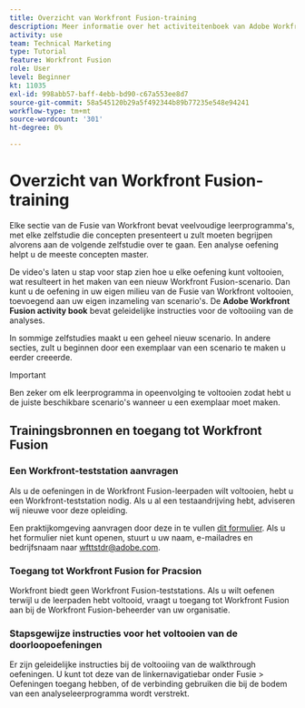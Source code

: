 ```yaml
---
title: Overzicht van Workfront Fusion-training
description: Meer informatie over het activiteitenboek van Adobe Workfront Fusion en hoe u een Workfront test drive account krijgt.
activity: use
team: Technical Marketing
type: Tutorial
feature: Workfront Fusion
role: User
level: Beginner
kt: 11035
exl-id: 998abb57-baff-4ebb-bd90-c67a553ee8d7
source-git-commit: 58a545120b29a5f492344b89b77235e548e94241
workflow-type: tm+mt
source-wordcount: '301'
ht-degree: 0%

---
```


# Overzicht van Workfront Fusion-training

Elke sectie van de Fusie van Workfront bevat veelvoudige leerprogramma&#39;s, met elke zelfstudie die concepten presenteert u zult moeten begrijpen alvorens aan de volgende zelfstudie over te gaan. Een analyse oefening helpt u de meeste concepten master.

De video&#39;s laten u stap voor stap zien hoe u elke oefening kunt voltooien, wat resulteert in het maken van een nieuw Workfront Fusion-scenario. Dan kunt u de oefening in uw eigen milieu van de Fusie van Workfront voltooien, toevoegend aan uw eigen inzameling van scenario&#39;s. De **Adobe Workfront Fusion activity book** bevat geleidelijke instructies voor de voltooiing van de analyses.

In sommige zelfstudies maakt u een geheel nieuw scenario. In andere secties, zult u beginnen door een exemplaar van een scenario te maken u eerder creeerde.

>[!IMPORTANT]
>
>Ben zeker om elk leerprogramma in opeenvolging te voltooien zodat hebt u de juiste beschikbare scenario&#39;s wanneer u een exemplaar moet maken.

## Trainingsbronnen en toegang tot Workfront Fusion

### Een Workfront-teststation aanvragen

Als u de oefeningen in de Workfront Fusion-leerpaden wilt voltooien, hebt u een Workfront-teststation nodig. Als u al een testaandrijving hebt, adviseren wij nieuwe voor deze opleiding.

Een praktijkomgeving aanvragen door deze in te vullen [dit formulier](https://forms.office.com/r/f1J8HRGrNY). Als u het formulier niet kunt openen, stuurt u uw naam, e-mailadres en bedrijfsnaam naar wfttstdr@adobe.com.

### Toegang tot Workfront Fusion for Pracsion

Workfront biedt geen Workfront Fusion-teststations. Als u wilt oefenen terwijl u de leerpaden hebt voltooid, vraagt u toegang tot Workfront Fusion aan bij de Workfront Fusion-beheerder van uw organisatie.

### Stapsgewijze instructies voor het voltooien van de doorloopoefeningen

Er zijn geleidelijke instructies bij de voltooiing van de walkthrough oefeningen. U kunt tot deze van de linkernavigatiebar onder Fusie > Oefeningen toegang hebben, of de verbinding gebruiken die bij de bodem van een analyseleerprogramma wordt verstrekt.

